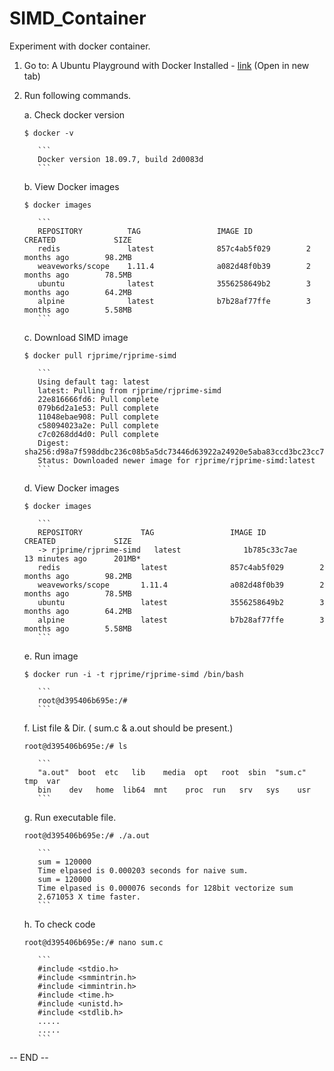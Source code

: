 # SIMD_Container
Experiment with docker container.


1. Go to: A Ubuntu Playground with Docker Installed - [link](https://www.katacoda.com/courses/ubuntu/playground) (Open in new tab)

2. Run following commands.

    a. Check docker version 
      ```
      $ docker -v
      ```
          ```
          Docker version 18.09.7, build 2d0083d
          ```
     
    b. View Docker images 
      ```
      $ docker images
      ```
          ```
          REPOSITORY          TAG                 IMAGE ID            CREATED             SIZE
          redis               latest              857c4ab5f029        2 months ago        98.2MB
          weaveworks/scope    1.11.4              a082d48f0b39        2 months ago        78.5MB
          ubuntu              latest              3556258649b2        3 months ago        64.2MB
          alpine              latest              b7b28af77ffe        3 months ago        5.58MB
          ```
    c. Download SIMD image 
      ```
      $ docker pull rjprime/rjprime-simd
      ```
          ```
          Using default tag: latest
          latest: Pulling from rjprime/rjprime-simd
          22e816666fd6: Pull complete
          079b6d2a1e53: Pull complete
          11048ebae908: Pull complete
          c58094023a2e: Pull complete
          c7c0268dd4d0: Pull complete
          Digest: sha256:d98a7f598ddbc236c08b5a5dc73446d63922a24920e5aba83ccd3bc23cc78e68
          Status: Downloaded newer image for rjprime/rjprime-simd:latest
          ```
    d. View Docker images
      ```
      $ docker images
      ```
          ```
          REPOSITORY             TAG                 IMAGE ID            CREATED             SIZE
          -> rjprime/rjprime-simd   latest              1b785c33c7ae        13 minutes ago      201MB*
          redis                  latest              857c4ab5f029        2 months ago        98.2MB
          weaveworks/scope       1.11.4              a082d48f0b39        2 months ago        78.5MB
          ubuntu                 latest              3556258649b2        3 months ago        64.2MB
          alpine                 latest              b7b28af77ffe        3 months ago        5.58MB
          ```
    e. Run image  
      ```
      $ docker run -i -t rjprime/rjprime-simd /bin/bash
      ```
          ```
          root@d395406b695e:/#
          ```
    f. List file & Dir. ( sum.c & a.out should be present.) 
      ```
      root@d395406b695e:/# ls
      ```
          ```
          "a.out"  boot  etc   lib    media  opt   root  sbin  "sum.c"  tmp  var
          bin    dev   home  lib64  mnt    proc  run   srv   sys    usr
          ```
    g. Run executable file.
      ```
      root@d395406b695e:/# ./a.out
      ```
          ```
          sum = 120000
          Time elpased is 0.000203 seconds for naive sum.
          sum = 120000
          Time elpased is 0.000076 seconds for 128bit vectorize sum
          2.671053 X time faster.
          ```
    h. To check code 
      ```
      root@d395406b695e:/# nano sum.c
      ```
          ```
          #include <stdio.h>
          #include <smmintrin.h>
          #include <immintrin.h>
          #include <time.h>
          #include <unistd.h>
          #include <stdlib.h>
          .....
          .....
          ```



-- END --
      
      
